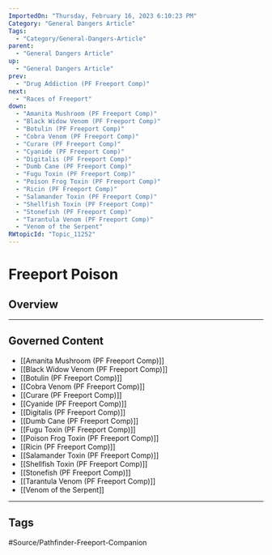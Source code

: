 ```yaml
---
ImportedOn: "Thursday, February 16, 2023 6:10:23 PM"
Category: "General Dangers Article"
Tags:
  - "Category/General-Dangers-Article"
parent:
  - "General Dangers Article"
up:
  - "General Dangers Article"
prev:
  - "Drug Addiction (PF Freeport Comp)"
next:
  - "Races of Freeport"
down:
  - "Amanita Mushroom (PF Freeport Comp)"
  - "Black Widow Venom (PF Freeport Comp)"
  - "Botulin (PF Freeport Comp)"
  - "Cobra Venom (PF Freeport Comp)"
  - "Curare (PF Freeport Comp)"
  - "Cyanide (PF Freeport Comp)"
  - "Digitalis (PF Freeport Comp)"
  - "Dumb Cane (PF Freeport Comp)"
  - "Fugu Toxin (PF Freeport Comp)"
  - "Poison Frog Toxin (PF Freeport Comp)"
  - "Ricin (PF Freeport Comp)"
  - "Salamander Toxin (PF Freeport Comp)"
  - "Shellfish Toxin (PF Freeport Comp)"
  - "Stonefish (PF Freeport Comp)"
  - "Tarantula Venom (PF Freeport Comp)"
  - "Venom of the Serpent"
RWtopicId: "Topic_11252"
---
```

# Freeport Poison
## Overview
---
## Governed Content
- [[Amanita Mushroom (PF Freeport Comp)]]
- [[Black Widow Venom (PF Freeport Comp)]]
- [[Botulin (PF Freeport Comp)]]
- [[Cobra Venom (PF Freeport Comp)]]
- [[Curare (PF Freeport Comp)]]
- [[Cyanide (PF Freeport Comp)]]
- [[Digitalis (PF Freeport Comp)]]
- [[Dumb Cane (PF Freeport Comp)]]
- [[Fugu Toxin (PF Freeport Comp)]]
- [[Poison Frog Toxin (PF Freeport Comp)]]
- [[Ricin (PF Freeport Comp)]]
- [[Salamander Toxin (PF Freeport Comp)]]
- [[Shellfish Toxin (PF Freeport Comp)]]
- [[Stonefish (PF Freeport Comp)]]
- [[Tarantula Venom (PF Freeport Comp)]]
- [[Venom of the Serpent]]


---
## Tags
#Source/Pathfinder-Freeport-Companion

